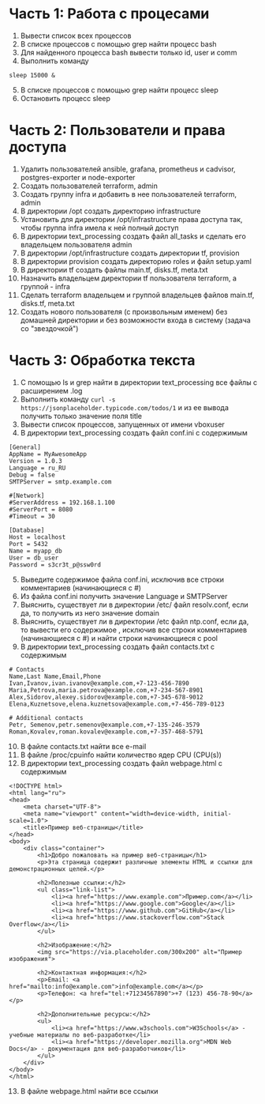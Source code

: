 # Часть 1: Работа с процесами
1) Вывести список всех процессов
2) В списке процессов с помощью grep найти процесс bash
3) Для найденного процесса bash вывести только id, user и comm
4) Выполнить команду
```
sleep 15000 &
```
5) В списке процессов с помощью grep найти процесс sleep
6) Остановить процесс sleep

# Часть 2: Пользователи и права доступа
1) Удалить пользователей ansible, grafana, prometheus и cadvisor, postgres-exporter и node-exporter
2) Создать пользователей terraform, admin
3) Создать группу infra и добавить в нее пользователей terraform, admin
4) В директории /opt создать директорию infrastructure
5) Установить для директории /opt/infrastructure  права доступа так, чтобы группа infra имела к ней полный доступ
6) В директории text_processing создать файл all_tasks и сделать его владельцем пользователя admin
7) В директории /opt/infrastructure создать директории tf, provision
8) В директории provision создать директорию roles и файл setup.yaml
9) В директории tf создать файлы main.tf, disks.tf, meta.txt
10) Назначить владельцем директории tf пользователя terraform, а группой - infra
11) Сделать terraform владельцем и группой владельцев файлов main.tf, disks.tf, meta.txt
12) Создать нового пользователя (с произвольным именем) без домашней директории и без возможности входа в систему (задача со "звездочкой")

# Часть 3: Обработка текста
1) С помощью ls и grep найти в директории text_processing все файлы с расширением .log
2) Выполнить команду ```curl -s https://jsonplaceholder.typicode.com/todos/1``` и из ее вывода получить только значение поля title
3) Вывести список процессов, запущенных от имени vboxuser
4) В директории text_processing создать файл conf.ini с содержимым
```
[General]
AppName = MyAwesomeApp
Version = 1.0.3
Language = ru_RU
Debug = false
SMTPServer = smtp.example.com

#[Network]
#ServerAddress = 192.168.1.100
#ServerPort = 8080
#Timeout = 30

[Database]
Host = localhost
Port = 5432
Name = myapp_db
User = db_user
Password = s3cr3t_p@ssw0rd
```
5) Выведите содержимое файла conf.ini, исключив все строки комментариев (начинающиеся с #)
6) Из файла conf.ini получить значение Language и SMTPServer
7) Выяснить, существует ли в директории /etc/ файл resolv.conf, если да, то получить из него значение domain
8) Выяснить, существует ли в директории /etc файл ntp.conf, если да, то вывести его содержимое , исключив все строки комментариев (начинающиеся с #) и найти строки начинающиеся с pool
9) В директории text_processing создать файл contacts.txt с содержимым
```
# Contacts
Name,Last Name,Email,Phone
Ivan,Ivanov,ivan.ivanov@example.com,+7-123-456-7890
Maria,Petrova,maria.petrova@example.com,+7-234-567-8901
Alex,Sidorov,alexey.sidorov@example.com,+7-345-678-9012
Elena,Kuznetsove,elena.kuznetsova@example.com,+7-456-789-0123

# Additional contacts
Petr, Semenov,petr.semenov@example.com,+7-135-246-3579
Roman,Kovalev,roman.kovalev@example.com,+7-357-468-5791
```
10) В файле contacts.txt найти все e-mail
11) В файле /proc/cpuinfo найти количество ядер CPU (CPU(s))
12) В директории text_processing создать файл webpage.html с содержимым
```
<!DOCTYPE html>
<html lang="ru">
<head>
    <meta charset="UTF-8">
    <meta name="viewport" content="width=device-width, initial-scale=1.0">
    <title>Пример веб-страницы</title>
</head>
<body>
    <div class="container">
        <h1>Добро пожаловать на пример веб-страницы</h1>
        <p>Эта страница содержит различные элементы HTML и ссылки для демонстрационных целей.</p>
        
        <h2>Полезные ссылки:</h2>
        <ul class="link-list">
            <li><a href="https://www.example.com">Пример.com</a></li>
            <li><a href="https://www.google.com">Google</a></li>
            <li><a href="https://www.github.com">GitHub</a></li>
            <li><a href="https://www.stackoverflow.com">Stack Overflow</a></li>
        </ul>

        <h2>Изображение:</h2>
        <img src="https://via.placeholder.com/300x200" alt="Пример изображения">

        <h2>Контактная информация:</h2>
        <p>Email: <a href="mailto:info@example.com">info@example.com</a></p>
        <p>Телефон: <a href="tel:+71234567890">+7 (123) 456-78-90</a></p>

        <h2>Дополнительные ресурсы:</h2>
        <ul>
            <li><a href="https://www.w3schools.com">W3Schools</a> - учебные материалы по веб-разработке</li>
            <li><a href="https://developer.mozilla.org">MDN Web Docs</a> - документация для веб-разработчиков</li>
        </ul>
    </div>
</body>
</html>
```
13) В файле webpage.html найти все ссылки
